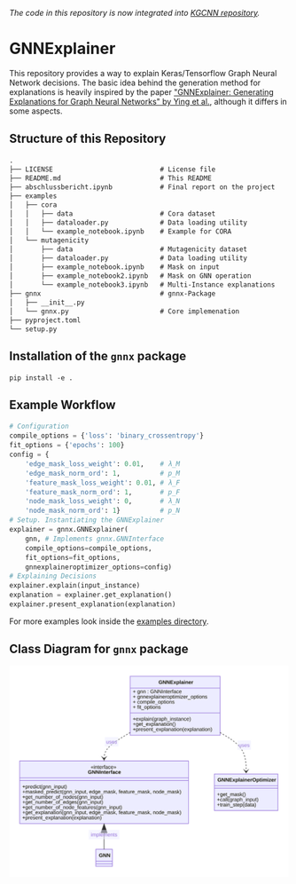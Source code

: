 
*The code in this repository is now integrated into [KGCNN repository](https://github.com/aimat-lab/gcnn_keras/blob/master/kgcnn/literature/GNNExplain.py).*

# GNNExplainer

This repository provides a way to explain Keras/Tensorflow Graph Neural Network decisions.
The basic idea behind the generation method for explanations is heavily inspired by the paper ["GNNExplainer: Generating Explanations for Graph Neural Networks" by Ying et al.](https://arxiv.org/abs/1903.03894), although it differs in some aspects.

## Structure of this Repository

```
.
├── LICENSE                           # License file
├── README.md                         # This README
├── abschlussbericht.ipynb            # Final report on the project
├── examples                          
│   ├── cora                          
│   │   ├── data                      # Cora dataset
│   │   ├── dataloader.py             # Data loading utility
│   │   └── example_notebook.ipynb    # Example for CORA 
│   └── mutagenicity                  
│       ├── data                      # Mutagenicity dataset
│       ├── dataloader.py             # Data loading utility
│       ├── example_notebook.ipynb    # Mask on input
│       ├── example_notebook2.ipynb   # Mask on GNN operation
│       └── example_notebook3.ipynb   # Multi-Instance explanations 
├── gnnx                              # gnnx-Package
│   ├── __init__.py
│   └── gnnx.py                       # Core implemenation
├── pyproject.toml
└── setup.py
```


## Installation of the `gnnx` package

```
pip install -e .
```

## Example Workflow

```python
# Configuration
compile_options = {'loss': 'binary_crossentropy'}
fit_options = {'epochs': 100}
config = {
	'edge_mask_loss_weight': 0.01,    # λ_M
	'edge_mask_norm_ord': 1,          # p_M
	'feature_mask_loss_weight': 0.01, # λ_F
	'feature_mask_norm_ord': 1,       # p_F
	'node_mask_loss_weight': 0,       # λ_N
	'node_mask_norm_ord': 1}          # p_N
# Setup. Instantiating the GNNExplainer
explainer = gnnx.GNNExplainer(
    gnn, # Implements gnnx.GNNInterface
	compile_options=compile_options,
	fit_options=fit_options,
	gnnexplaineroptimizer_options=config)
# Explaining Decisions
explainer.explain(input_instance) 
explanation = explainer.get_explanation() 
explainer.present_explanation(explanation) 
```

For more examples look inside the [examples directory](https://github.com/robinruff/GNNExplainer/tree/main/examples).

## Class Diagram for `gnnx` package 

![Class diagram](https://github.com/robinruff/GNNExplainer/blob/main/class_diagram.svg)
